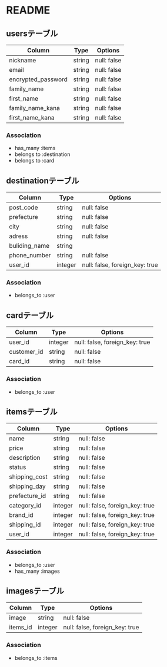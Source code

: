 # README

## usersテーブル

| Column             | Type   | Options                        |
| ------------------ | ------ | ------------------------------ |
| nickname           | string | null: false                    |
| email              | string | null: false                    |
| encrypted_password | string | null: false                    |
| family_name        | string | null: false                    |
| first_name         | string | null: false                    |
| family_name_kana   | string | null: false                    |
| first_name_kana    | string | null: false                    |

### Association
- has_many :items
- belongs to :destination
- belongs to :card

## destinationテーブル

| Column             | Type       | Options                        |
| ------------------ | ---------- | ------------------------------ |
| post_code          | string     | null: false                    |
| prefecture         | string     | null: false                    |
| city               | string     | null: false                    |
| adress             | string     | null: false                    |
| buliding_name      | string     |                                |
| phone_number       | string     | null: false                    |
| user_id            | integer    | null: false, foreign_key: true |

### Association
- belongs_to :user

## cardテーブル

| Column             | Type       | Options                        |
| ------------------ | ---------- | ------------------------------ |
| user_id            | integer    | null: false, foreign_key: true |
| customer_id        | string     | null: false                    |
| card_id            | string     | null: false                    |

### Association
- belongs_to :user

## itemsテーブル

| Column             | Type       | Options                        |
| ------------------ | ---------- | ------------------------------ |
| name               | string     | null: false                    |
| price              | string     | null: false                    |
| description        | string     | null: false                    |
| status             | string     | null: false                    |
| shipping_cost      | string     | null: false                    |
| shipping_day       | string     | null: false                    |
| prefecture_id      | string     | null: false                    |
| category_id        | integer    | null: false, foreign_key: true |
| brand_id           | integer    | null: false, foreign_key: true |
| shipping_id        | integer    | null: false, foreign_key: true |
| user_id            | integer    | null: false, foreign_key: true |

### Association
- belongs_to :user
- has_many :images

## imagesテーブル

| Column             | Type       | Options                        |
| ------------------ | ---------- | ------------------------------ |
| image              | string     | null: false                    |
| items_id           | integer    | null: false, foreign_key: true |

### Association
- belongs_to :items
